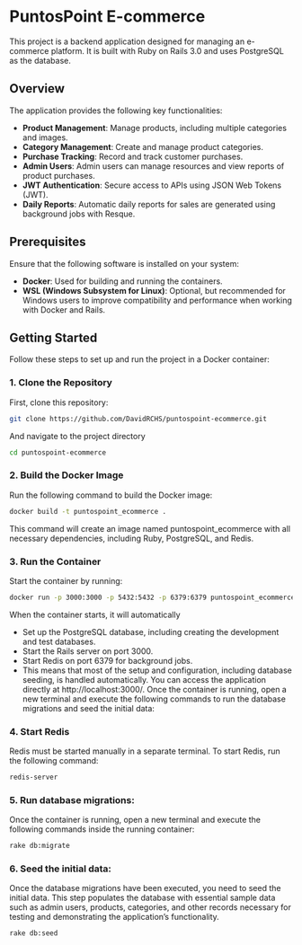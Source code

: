 # PuntosPoint E-commerce

This project is a backend application designed for managing an e-commerce platform. It is built with Ruby on Rails 3.0 and uses PostgreSQL as the database.

## Overview

The application provides the following key functionalities:

- **Product Management**: Manage products, including multiple categories and images.
- **Category Management**: Create and manage product categories.
- **Purchase Tracking**: Record and track customer purchases.
- **Admin Users**: Admin users can manage resources and view reports of product purchases.
- **JWT Authentication**: Secure access to APIs using JSON Web Tokens (JWT).
- **Daily Reports**: Automatic daily reports for sales are generated using background jobs with Resque.

## Prerequisites

Ensure that the following software is installed on your system:

- **Docker**: Used for building and running the containers.
- **WSL (Windows Subsystem for Linux)**: Optional, but recommended for Windows users to improve compatibility and performance when working with Docker and Rails.

## Getting Started

Follow these steps to set up and run the project in a Docker container:

### 1. Clone the Repository

First, clone this repository:

```bash
git clone https://github.com/DavidRCHS/puntospoint-ecommerce.git
```
And navigate to the project directory
```bash
cd puntospoint-ecommerce
```

### 2. Build the Docker Image

Run the following command to build the Docker image:

```bash
docker build -t puntospoint_ecommerce .
```

This command will create an image named puntospoint_ecommerce with all necessary dependencies, including Ruby, PostgreSQL, and Redis.

### 3. Run the Container

Start the container by running:

```bash
docker run -p 3000:3000 -p 5432:5432 -p 6379:6379 puntospoint_ecommerce
```

When the container starts, it will automatically
- Set up the PostgreSQL database, including creating the development and test databases.
- Start the Rails server on port 3000.
- Start Redis on port 6379 for background jobs.
- This means that most of the setup and configuration, including database seeding, is handled automatically. You can access the application directly at http://localhost:3000/.
Once the container is running, open a new terminal and execute the following commands to run the database migrations and seed the initial data:

### 4. Start Redis
Redis must be started manually in a separate terminal. To start Redis, run the following command:

```bash
redis-server
```
### 5. Run database migrations:
Once the container is running, open a new terminal and execute the following commands inside the running container:
```bash
rake db:migrate
```
### 6. Seed the initial data:
Once the database migrations have been executed, you need to seed the initial data. This step populates the database with essential sample data such as admin users, products, categories, and other records necessary for testing and demonstrating the application’s functionality.

```bash
rake db:seed
```
